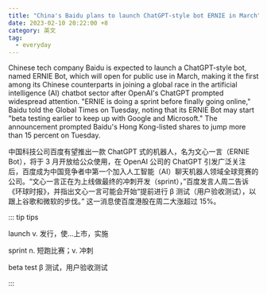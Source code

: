 ```yaml
---
title: "China's Baidu plans to launch ChatGPT-style bot ERNIE in March"
date: 2023-02-10 20:22:00 +8
category: 英文
tag:
  - everyday
---
```


Chinese tech company Baidu is expected to launch a ChatGPT-style bot, named ERNIE Bot, which will open for public use in March, making it the first among its Chinese counterparts in joining a global race in the artificial intelligence (AI) chatbot sector after OpenAI's ChatGPT prompted widespread attention. "ERNIE is doing a sprint before finally going online," Baidu told the Global Times on Tuesday, noting that its ERNIE Bot may start "beta testing earlier to keep up with Google and Microsoft." The announcement prompted Baidu's Hong Kong-listed shares to jump more than 15 percent on Tuesday.

中国科技公司百度有望推出一款 ChatGPT 式的机器人，名为文心一言（ERNIE Bot），将于 3 月开放给公众使用，在 OpenAI 公司的 ChatGPT 引发广泛关注后，百度成为中国竞争者中第一个加入人工智能（AI）聊天机器人领域全球竞赛的公司。“文心一言正在为上线做最终的冲刺开发（sprint），”百度发言人周二告诉《环球时报》，并指出文心一言可能会开始“提前进行 β 测试（用户验收测试），以跟上谷歌和微软的步伐。” 这一消息使百度港股在周二大涨超过 15%。

::: tip tips

launch v. 发行，使…上市，实施

sprint n. 短跑比赛；v. 冲刺

beta test β 测试，用户验收测试

:::
